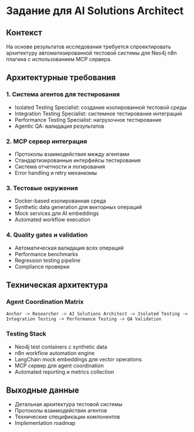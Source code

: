 # Задание для AI Solutions Architect

## Контекст
На основе результатов исследования требуется спроектировать архитектуру автоматизированной тестовой системы для Neo4j n8n плагина с использованием MCP сервера.

## Архитектурные требования

### 1. Система агентов для тестирования
- Isolated Testing Specialist: создание изолированной тестовой среды
- Integration Testing Specialist: системное тестирование интеграций
- Performance Testing Specialist: нагрузочное тестирование
- Agentic QA: валидация результатов

### 2. MCP сервер интеграция
- Протоколы взаимодействия между агентами
- Стандартизированные интерфейсы тестирования
- Система отчетности и логирования
- Error handling и retry механизмы

### 3. Тестовые окружения
- Docker-based изолированная среда
- Synthetic data generation для векторных операций
- Mock services для AI embeddings
- Automated workflow execution

### 4. Quality gates и validation
- Автоматическая валидация всех операций
- Performance benchmarks
- Regression testing pipeline
- Compliance проверки

## Техническая архитектура

### Agent Coordination Matrix
```
Anchor -> Researcher -> AI Solutions Architect -> Isolated Testing -> Integration Testing -> Performance Testing -> QA Validation
```

### Testing Stack
- Neo4j test containers с synthetic data
- n8n workflow automation engine
- LangChain mock embeddings для vector operations
- MCP сервер для agent coordination
- Automated reporting и metrics collection

## Выходные данные
- Детальная архитектура тестовой системы
- Протоколы взаимодействия агентов
- Технические спецификации компонентов
- Implementation roadmap